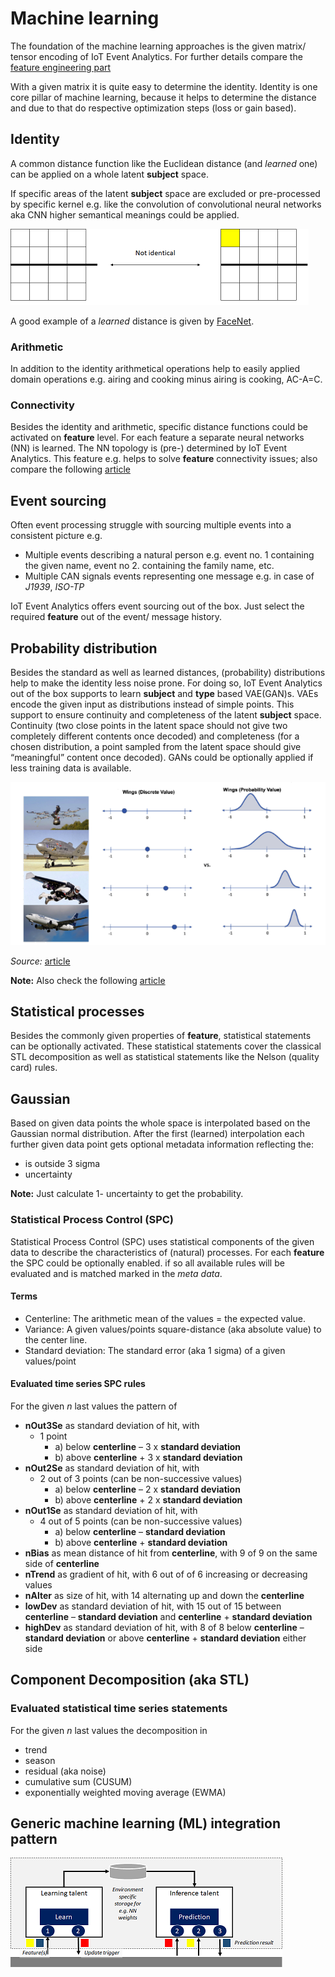 <!---
  Copyright (c) 2021 Bosch.IO GmbH

  This Source Code Form is subject to the terms of the Mozilla Public
  License, v. 2.0. If a copy of the MPL was not distributed with this
  file, You can obtain one at https://mozilla.org/MPL/2.0/.

  SPDX-License-Identifier: MPL-2.0
-->

# Machine learning

The foundation of the machine learning approaches is the given matrix/ tensor encoding of IoT Event Analytics. For further details compare the [feature engineering part](./iotea-feature-engineering.md)

With a given matrix it is quite easy to determine the identity. Identity is one core pillar of machine learning, because it helps to determine the distance and due to that do respective optimization steps (loss or gain based).

## Identity

A common distance function like the Euclidean distance (and *learned* one) can be applied on a whole latent __subject__ space.

If specific areas of the latent __subject__ space are excluded or pre-processed by specific kernel e.g. like the convolution of convolutional neural networks aka CNN higher semantical meanings could be applied.

![Image](./assets/identity.png)

A good example of a *learned* distance is given by [FaceNet](https://medium.com/analytics-vidhya/introduction-to-facenet-a-unified-embedding-for-face-recognition-and-clustering-dbdac8e6f02).

### Arithmetic

In addition to the identity arithmetical operations help to easily applied domain operations e.g. airing and cooking minus airing is cooking, AC-A=C.

### Connectivity

Besides the identity and arithmetic, specific distance functions could be activated on __feature__ level. For each feature a separate neural networks (NN) is learned. The NN topology is (pre-) determined by IoT Event Analytics. This feature e.g. helps to solve __feature__ connectivity issues; also compare the following [article](https://sakhawathsumit.github.io/sumit.log/2018/07/21/drawbacks-of-convolutional-neural-networks.html)

## Event sourcing

Often event processing struggle with sourcing multiple events into a consistent picture e.g.

- Multiple events describing a natural person e.g. event no. 1 containing the given name, event no 2. containing the family name, etc.
- Multiple CAN signals events representing one message e.g. in case of *J1939*, *ISO-TP*

IoT Event Analytics offers event sourcing out of the box. Just select the required __feature__ out of the event/ message history.

## Probability distribution

Besides the standard as well as learned distances, (probability) distributions help to make the identity less noise prone. For doing so, IoT Event Analytics out of the box supports to learn __subject__ and __type__ based VAE(GAN)s. VAEs encode the given input as distributions instead of simple points. This support to ensure continuity and completeness of the latent __subject__ space. Continuity (two close points in the latent space should not give two completely different contents once decoded) and completeness (for a chosen distribution, a point sampled from the latent space should give “meaningful” content once decoded). GANs could be optionally applied if less training data is available.

![Image](./assets/probabilityDistribution.png)

_Source:_ [article](https://medium.com/ai%C2%B3-theory-practice-business/understanding-autoencoders-part-ii-41d18d3ed9c1)

__Note:__ Also check the following [article](https://towardsdatascience.com/understanding-variational-autoencoders-vaes-f70510919f73)

## Statistical processes

Besides the commonly given properties of __feature__, statistical statements can be optionally activated. These statistical statements cover the classical STL decomposition as well as statistical statements like the Nelson (quality card) rules.

## Gaussian

Based on given data points the whole space is interpolated based on the Gaussian normal distribution. After the first (learned) interpolation each further given data point gets optional metadata information reflecting the:

- is outside 3 sigma
- uncertainty

__Note:__ Just calculate  1- uncertainty to get the probability.

### Statistical Process Control (SPC)

Statistical Process Control (SPC) uses statistical components of the given data to describe the characteristics of (natural) processes. For each __feature__ the SPC could be optionally enabled. if so all available rules will be evaluated and is matched marked in the _meta data_.

#### Terms

- Centerline: The arithmetic mean of the values = the expected value.
- Variance: A given values/points square-distance (aka absolute value) to the center line.
- Standard deviation: The standard error (aka 1 sigma) of a given values/point

#### Evaluated time series SPC rules

For the given _n_ last values the pattern of

- __nOut3Se__ as standard deviation of hit, with
  - 1 point
    - a) below __centerline__ – 3 x __standard deviation__
    - b) above __centerline__ + 3 x __standard deviation__
- __nOut2Se__ as standard deviation of hit, with
  - 2 out of 3 points (can be non-successive values)
    - a) below __centerline__ – 2 x __standard deviation__
    - b) above __centerline__ + 2 x __standard deviation__
- __nOut1Se__ as standard deviation of hit, with
  - 4 out of 5 points (can be non-successive values)
    - a) below __centerline__ – __standard deviation__
    - b) above __centerline__ + __standard deviation__
- __nBias__ as mean distance of hit from __centerline__, with 9 of 9 on the same side of __centerline__
- __nTrend__ as gradient of hit, with 6 out of of 6 increasing or decreasing values
- __nAlter__ as size of hit, with 14 alternating up and down the __centerline__
- __lowDev__ as standard deviation of hit, with 15 out of 15 between __centerline__ – __standard deviation__ and __centerline__ + __standard deviation__
- __highDev__ as standard deviation of hit, with 8 of 8 below __centerline__ – __standard deviation__ or above __centerline__ + __standard deviation__ either side

## Component Decomposition (aka STL)

### Evaluated statistical time series statements

For the given *n* last values the decomposition in

- trend
- season
- residual (aka noise)
- cumulative sum (CUSUM)
- exponentially weighted moving average (EWMA)

## Generic machine learning (ML) integration pattern

![Image](./assets/mlIntegrationPattern.png)
